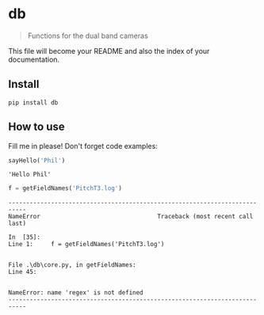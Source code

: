 # db
> Functions for the dual band cameras


This file will become your README and also the index of your documentation.

## Install

`pip install db`

## How to use

Fill me in please! Don't forget code examples:

```python
sayHello('Phil')
```




    'Hello Phil'



```python
f = getFieldNames('PitchT3.log')
```


    ---------------------------------------------------------------------------
    NameError                                 Traceback (most recent call last)

    In  [35]:
    Line 1:     f = getFieldNames('PitchT3.log')
    

    File .\db\core.py, in getFieldNames:
    Line 45:    
    

    NameError: name 'regex' is not defined
    ---------------------------------------------------------------------------

